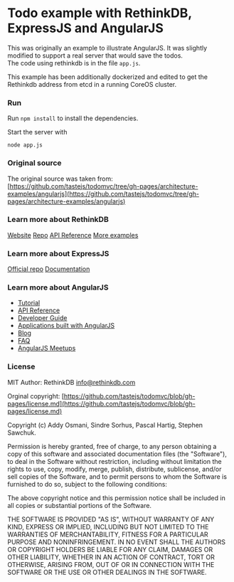 # Todo example with RethinkDB, ExpressJS and AngularJS

This was originally an example to illustrate AngularJS. It was slightly modified to support a real server that would save the todos.  
The code using rethinkdb is in the file `app.js`.

This example has been additionally dockerized and edited to get the Rethinkdb address
from etcd in a running CoreOS cluster.

### Run ###

Run `npm install` to install the dependencies.

Start the server with
```
node app.js
```


### Original source ###

The original source was taken from:
[https://github.com/tastejs/todomvc/tree/gh-pages/architecture-examples/angularjs](https://github.com/tastejs/todomvc/tree/gh-pages/architecture-examples/angularjs)


### Learn more about RethinkDB ###
[Website](http://rethinkdb.com/)
[Repo](https://github.com/rethinkdb/rethinkdb/)
[API Reference](http://rethinkdb.com/api/javascript/)
[More examples](http://rethinkdb.com/docs/examples/)



### Learn more about ExpressJS ###
[Official repo](https://github.com/visionmedia/express)
[Documentation](http://expressjs.com/)


### Learn more about AngularJS ###

* [Tutorial](http://docs.angularjs.org/tutorial)
* [API Reference](http://docs.angularjs.org/api)
* [Developer Guide](http://docs.angularjs.org/guide)
* [Applications built with AngularJS](http://builtwith.angularjs.org)
* [Blog](http://blog.angularjs.org)
* [FAQ](http://docs.angularjs.org/misc/faq)
* [AngularJS Meetups](http://www.youtube.com/angularjs)



### License ###
MIT
Author: RethinkDB <info@rethinkdb.com>

Orginal copyright: [https://github.com/tastejs/todomvc/blob/gh-pages/license.md](https://github.com/tastejs/todomvc/blob/gh-pages/license.md)

Copyright (c) Addy Osmani, Sindre Sorhus, Pascal Hartig, Stephen Sawchuk.

Permission is hereby granted, free of charge, to any person obtaining a copy of this
software and associated documentation files (the "Software"), to deal in the Software
without restriction, including without limitation the rights to use, copy, modify, merge,
publish, distribute, sublicense, and/or sell copies of the Software, and to permit
persons to whom the Software is furnished to do so, subject to the following conditions:

The above copyright notice and this permission notice shall be included in all copies or
substantial portions of the Software.

THE SOFTWARE IS PROVIDED "AS IS", WITHOUT WARRANTY OF ANY KIND, EXPRESS OR IMPLIED,
INCLUDING BUT NOT LIMITED TO THE WARRANTIES OF MERCHANTABILITY, FITNESS FOR A PARTICULAR
PURPOSE AND NONINFRINGEMENT. IN NO EVENT SHALL THE AUTHORS OR COPYRIGHT HOLDERS BE LIABLE
FOR ANY CLAIM, DAMAGES OR OTHER LIABILITY, WHETHER IN AN ACTION OF CONTRACT, TORT OR
OTHERWISE, ARISING FROM, OUT OF OR IN CONNECTION WITH THE SOFTWARE OR THE USE OR OTHER
DEALINGS IN THE SOFTWARE.
